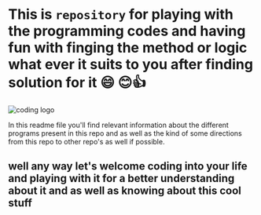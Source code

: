 # This is `repository` for playing with the programming codes and having fun with finging the method or logic what ever it suits to you after finding solution for it :smile: :blush::+1:

![coding logo](https://th.bing.com/th/id/OIP.wnlFwtQ3viELktFAMnU6zQHaEw?w=307&h=197&c=7&r=0&o=5&dpr=1.5&pid=1.7)

In this readme file you'll find relevant information about the different programs present in this repo and as well as the kind of some directions from this repo to other repo's as well if possible.

## well any way let's welcome coding into your life and playing with it for a better understanding about it and as well as knowing about this cool stuff
